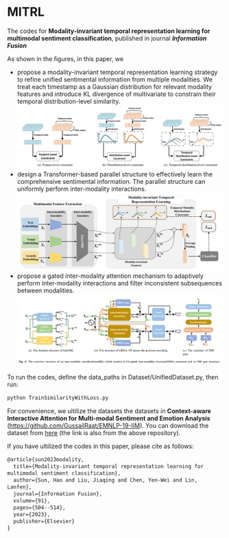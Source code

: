 # MITRL
The codes for **Modality-invariant temporal representation learning for multimodal sentiment classification**, published in journal ***Information Fusion***

As shown in the figures, in this paper, we 
* propose a modality-invariant temporal representation learning strategy to refine unified sentimental information from multiple modalities. We treat each timestamp as a Gaussian distribution for relevant modality features and introduce KL divergence of multivariate to constrain their temporal distribution-level similarity. 
![Figure1](./Figures/figure1.png)
* design a Transformer-based parallel structure to effectively learn the comprehensive sentimental information. The parallel structure can uniformly perform inter-modality interactions.
![Figure1](./Figures/figure2.png)
* propose a gated inter-modality attention mechanism to adaptively perform inter-modality interactions and filter inconsistent subsequences between modalities. 
![Figure1](./Figures/figure3.png)


To run the codes, define the data_paths in Dataset/UnifiedDataset.py, then run:

```bash
python TrainSimilarityWithLoss.py
```


For convenience, we ultilize the datasets the datasets in **Context-aware Interactive Attention for Multi-modal Sentiment and Emotion Analysis** (https://github.com/GussailRaat/EMNLP-19-IIM). You can download the dataset from [here](https://drive.google.com/drive/folders/1IVgdjfRGSqnai45ksot7UZ5C-1xJBBWZ?usp=sharing) (the link is also from the above repository).


If you have ultilized the codes in this paper, please cite as follows:

```
@article{sun2023modality,
  title={Modality-invariant temporal representation learning for multimodal sentiment classification},
  author={Sun, Hao and Liu, Jiaqing and Chen, Yen-Wei and Lin, Lanfen},
  journal={Information Fusion},
  volume={91},
  pages={504--514},
  year={2023},
  publisher={Elsevier}
}
```
